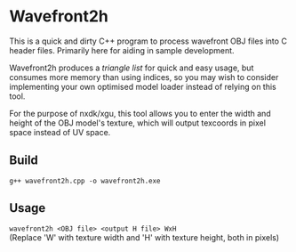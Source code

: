 # Wavefront2h

This is a quick and dirty C++ program to process wavefront OBJ files into C header files. Primarily here for aiding in sample development.  

Wavefront2h produces a _triangle list_ for quick and easy usage, but consumes more memory than using indices, so you may wish to consider implementing your own optimised model loader instead of relying on this tool.  

For the purpose of nxdk/xgu, this tool allows you to enter the width and height of the OBJ model's texture, which will output texcoords in pixel space instead of UV space.

## Build
`g++ wavefront2h.cpp -o wavefront2h.exe`

## Usage
`wavefront2h <OBJ file> <output H file> WxH`  
(Replace 'W' with texture width and 'H' with texture height, both in pixels)
